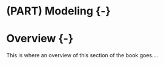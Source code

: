 
# (PART) Modeling {-}

# Overview {-}

This is where an overview of this section of the book goes....
